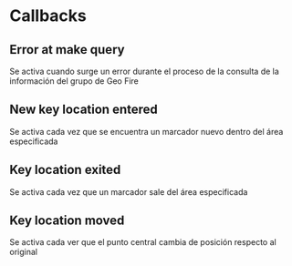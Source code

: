 # Callbacks

## Error at make query

Se activa cuando surge un error durante el proceso de la consulta de la información del grupo de Geo Fire

## New key location entered

Se activa cada vez que se encuentra un marcador nuevo dentro del área especificada

## Key location exited

Se activa cada vez que un marcador sale del área especificada

## Key location moved

Se activa cada ver que el punto central cambia de posición respecto al original

